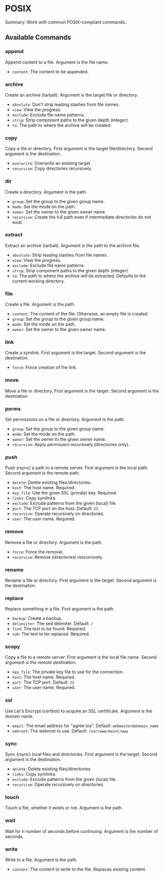 # POSIX

Summary: Work with common POSIX-compliant commands..

## Available Commands

### append

Append content to a file. Argument is the file name.

- `content`: The content to be appended.

### archive

Create an archive (tarball). Argument is the target file or directory.

- `absolute`: Don't strip leading slashes from file names.
- `view`: View the progress.
- `exclude`: Exclude file name patterns.
- `strip`: Strip component paths to the given depth (integer).
- `to`: The path to where the archive will be created.

### copy

Copy a file or directory. First argument is the target file/directory. Second argument is the destination.

- `overwrite`: Overwrite an existing target.
- `recursive`: Copy directories recursively.

### dir

Create a directory. Argument is the path.

- `group`: Set the group to the given group name.
- `mode`: Set the mode on the path.
- `owner`: Set the owner to the given owner name.
- `recursive`: Create the full path even if intermediate directories do not exist.

### extract

Extract an archive (tarball). Argument is the path to the archive file.

- `absolute`: Strip leading slashes from file names.
- `view`: View the progress.
- `exclude`: Exclude file name patterns.
- `strip`: Strip component paths to the given depth (integer).
- `to`: The path to where the archive will be extracted. Defaults to the current working directory.

### file

Create a file. Argument is the path.

- `content`: The content of the file. Otherwise, an empty file is created.
- `group`: Set the group to the given group name.
- `mode`: Set the mode on the path.
- `owner`: Set the owner to the given owner name.

### link

Create a symlink. First argument is the target. Second argument is the destination.

- `force`: Force creation of the link.

### move

Move a file or directory. First argument is the target. Second argument is the desitnation.

### perms

Set permissions on a file or directory. Argument is the path.

- `group`: Set the group to the given group name.
- `mode`: Set the mode on the path.
- `owner`: Set the owner to the given owner name.
- `recursive`: Apply permission recursively (directories only).

### push

Push (rsync) a path to a remote server. First argument is the local path. Second argument is the remote path.

- `delete`: Delete existing files/directories.
- `host`: The host name. Required.
- `key_file`: Use the given SSL (private) key. Required.
- `links`: Copy symlinks.
- `exclude`: Exclude patterns from the given (local) file.
- `port`: The TCP port on the host. Default: `22`
- `recursive`: Operate recursively on directories.
- `user`: The user name. Required.

### remove

Remove a file or directory. Argument is the path.

- `force`: Force the removal.
- `recursive`: Remove (directories) rescurisvely.

### rename

Rename a file or directory. First argument is the target. Second argument is the destination.

### replace

Replace something in a file. First argument is the path.

- `backup`: Create a backup.
- `delimiiter`: The sed delimiter. Default: `/`
- `find`: The text to be found. Required.
- `sub`: The text to be replaced. Required.

### scopy

Copy a file to a remote server. First argument is the local file name. Second argument is the remote destination.

- `key_file`: The private key file to use for the connection.
- `host`: The host name. Required.
- `port`: The TCP port. Default: `22`
- `user`: The user name. Required.

### ssl

Use Let's Encrypt (certbot) to acquire an SSL certificate. Argument is the domain name.

- `email`: The email address for "agree tos". Default: `webmaster@domain_name`
- `webroot`: The webroot to use. Default: `/var/www/maint/www`

### sync

Sync (rsync) local files and directories. First argument is the target. Second argument is the destination.

- `delete`: Delete existing files/directories.
- `links`: Copy symlinks.
- `exclude`: Exclude patterns from the given (local) file.
- `recursive`: Operate recursively on directories.

### touch

Touch a file, whether it exists or not. Argument is the path.

### wait

Wait for n number of seconds before continuing. Argument is the number of seconds.

### write

Write to a file. Argument is the path.

- `content`: The content to write to the file. Replaces existing content.

